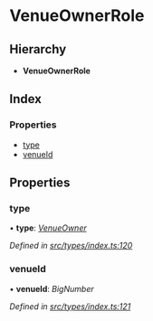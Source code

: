 # VenueOwnerRole

## Hierarchy

* **VenueOwnerRole**

## Index

### Properties

* [type](venueownerrole.md#type)
* [venueId](venueownerrole.md#venueid)

## Properties

### type

• **type**: [_VenueOwner_](../enums/roletype.md#venueowner)

_Defined in_ [_src/types/index.ts:120_](https://github.com/PolymathNetwork/polymesh-sdk/blob/bf2b7a12/src/types/index.ts#L120)

### venueId

• **venueId**: _BigNumber_

_Defined in_ [_src/types/index.ts:121_](https://github.com/PolymathNetwork/polymesh-sdk/blob/bf2b7a12/src/types/index.ts#L121)

